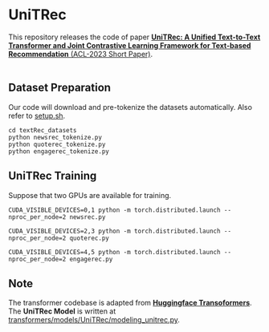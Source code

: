 # UniTRec
This repository releases the code of paper [**UniTRec: A Unified Text-to-Text Transformer and Joint Contrastive Learning Framework for Text-based Recommendation** (ACL-2023 Short Paper)](https://arxiv.org/pdf/2305.15756.pdf).
<br/><br/>


## Dataset Preparation
Our code will download and pre-tokenize the datasets automatically. Also refer to [setup.sh](https://github.com/Veason-silverbullet/UniTRec/blob/master/setup.sh).
<pre><code>cd textRec_datasets
python newsrec_tokenize.py
python quoterec_tokenize.py
python engagerec_tokenize.py</code></pre>


## UniTRec Training
Suppose that two GPUs are available for training.
<pre><code>CUDA_VISIBLE_DEVICES=0,1 python -m torch.distributed.launch --nproc_per_node=2 newsrec.py</code></pre>
<pre><code>CUDA_VISIBLE_DEVICES=2,3 python -m torch.distributed.launch --nproc_per_node=2 quoterec.py</code></pre>
<pre><code>CUDA_VISIBLE_DEVICES=4,5 python -m torch.distributed.launch --nproc_per_node=2 engagerec.py</code></pre>


## Note
The transformer codebase is adapted from [**Huggingface Transoformers**](https://github.com/huggingface/transformers). The **UniTRec Model** is written at [transformers/models/UniTRec/modeling_unitrec.py](https://github.com/Veason-silverbullet/UniTRec/blob/master/transformers/models/UniTRec/modeling_unitrec.py).
<br/><br/>
